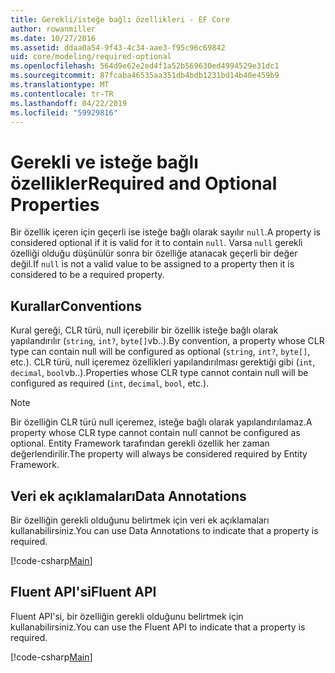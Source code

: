 ```yaml
---
title: Gerekli/isteğe bağlı özellikleri - EF Core
author: rowanmiller
ms.date: 10/27/2016
ms.assetid: ddaa0a54-9f43-4c34-aae3-f95c96c69842
uid: core/modeling/required-optional
ms.openlocfilehash: 564d9e62e2ed4f1a52b569630ed4994529e31dc1
ms.sourcegitcommit: 87fcaba46535aa351db4bdb1231bd14b40e459b9
ms.translationtype: MT
ms.contentlocale: tr-TR
ms.lasthandoff: 04/22/2019
ms.locfileid: "59929816"
---
```

# <a name="required-and-optional-properties"></a><span data-ttu-id="2ba8a-102">Gerekli ve isteğe bağlı özellikler</span><span class="sxs-lookup"><span data-stu-id="2ba8a-102">Required and Optional Properties</span></span>

<span data-ttu-id="2ba8a-103">Bir özellik içeren için geçerli ise isteğe bağlı olarak sayılır `null`.</span><span class="sxs-lookup"><span data-stu-id="2ba8a-103">A property is considered optional if it is valid for it to contain `null`.</span></span> <span data-ttu-id="2ba8a-104">Varsa `null` gerekli özelliği olduğu düşünülür sonra bir özelliğe atanacak geçerli bir değer değil.</span><span class="sxs-lookup"><span data-stu-id="2ba8a-104">If `null` is not a valid value to be assigned to a property then it is considered to be a required property.</span></span>

## <a name="conventions"></a><span data-ttu-id="2ba8a-105">Kurallar</span><span class="sxs-lookup"><span data-stu-id="2ba8a-105">Conventions</span></span>

<span data-ttu-id="2ba8a-106">Kural gereği, CLR türü, null içerebilir bir özellik isteğe bağlı olarak yapılandırılır (`string`, `int?`, `byte[]`vb..).</span><span class="sxs-lookup"><span data-stu-id="2ba8a-106">By convention, a property whose CLR type can contain null will be configured as optional (`string`, `int?`, `byte[]`, etc.).</span></span> <span data-ttu-id="2ba8a-107">CLR türü, null içeremez özellikleri yapılandırılması gerektiği gibi (`int`, `decimal`, `bool`vb..).</span><span class="sxs-lookup"><span data-stu-id="2ba8a-107">Properties whose CLR type cannot contain null will be configured as required (`int`, `decimal`, `bool`, etc.).</span></span>

> [!NOTE]  
> <span data-ttu-id="2ba8a-108">Bir özelliğin CLR türü null içeremez, isteğe bağlı olarak yapılandırılamaz.</span><span class="sxs-lookup"><span data-stu-id="2ba8a-108">A property whose CLR type cannot contain null cannot be configured as optional.</span></span> <span data-ttu-id="2ba8a-109">Entity Framework tarafından gerekli özellik her zaman değerlendirilir.</span><span class="sxs-lookup"><span data-stu-id="2ba8a-109">The property will always be considered required by Entity Framework.</span></span>

## <a name="data-annotations"></a><span data-ttu-id="2ba8a-110">Veri ek açıklamaları</span><span class="sxs-lookup"><span data-stu-id="2ba8a-110">Data Annotations</span></span>

<span data-ttu-id="2ba8a-111">Bir özelliğin gerekli olduğunu belirtmek için veri ek açıklamaları kullanabilirsiniz.</span><span class="sxs-lookup"><span data-stu-id="2ba8a-111">You can use Data Annotations to indicate that a property is required.</span></span>

[!code-csharp[Main](../../../samples/core/Modeling/DataAnnotations/Samples/Required.cs?highlight=14)]

## <a name="fluent-api"></a><span data-ttu-id="2ba8a-112">Fluent API'si</span><span class="sxs-lookup"><span data-stu-id="2ba8a-112">Fluent API</span></span>

<span data-ttu-id="2ba8a-113">Fluent API'si, bir özelliğin gerekli olduğunu belirtmek için kullanabilirsiniz.</span><span class="sxs-lookup"><span data-stu-id="2ba8a-113">You can use the Fluent API to indicate that a property is required.</span></span>

[!code-csharp[Main](../../../samples/core/Modeling/FluentAPI/Samples/Required.cs?highlight=11-13)]

